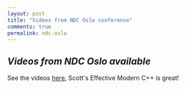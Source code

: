 ```yaml
---
layout: post
title: "Videos from NDC Oslo conference"
comments: true
permalink: ndc-oslo
---
```

*Videos from NDC Oslo available*
-----
See the videos [here](https://isocpp.org/blog/2014/06/videos-cpp-track-ndc-oslo-2014),
Scott's Effective Modern C++ is great!
